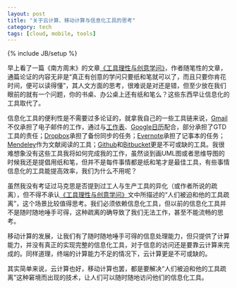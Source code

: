 ```yaml
---
layout: post
title: "关于云计算、移动计算与信息化工具的思考"
category: tech
tags: [cloud, mobile, tools]
---
```

{% include JB/setup %}

早上看了一篇《南方周末》的文章[《工具理性与创意学问》](http://www.infzm.com/content/74858)，作者随笔性的文章，通篇论证的内容无非是“真正有创意的学问只要纸和笔就可以了，而且只要你肯花时间，便可以读得懂”，其人文方面的思考，很难说是对还是错，但至少放在我们眼前的就有一个问题，你的书桌、办公桌上还有纸和笔么？这些东西早让信息化的工具取代了。

信息化工具的便利性是不需要过多论证的，就拿我自己的一些工具链来说，[Gmail](https://www.gmail.com/)不仅承担了电子邮件的工作，通过与[工作表](https://mail.google.com/tasks/canvas)、[Google日历](https://www.google.com/calendar/render)配合，部分承担了GTD工具的责任；[Dropbox](https://www.dropbox.com/)承担了备份同步的任务；[Evernote](http://evernote.com/)承担了记事本的任务；[Mendeley](http://www.mendeley.com/)作为文献阅读的工具；[Github](https://github.com/)和[Bitbucket](https://bitbucket.org/)更是不可或缺的工具。我很难想象没有这些工具我将如何完成我的工作，虽然谈到画UML图或者思维导图的时候我还是提倡用纸和笔，但并不是每件事情都是纸和笔才是最佳工具，有些事情信息化的工具能提高效率，我们为什么不用呢？

虽然我没有考证过马克思是否提到过工人与生产工具的异化（或作者所说的疏离），但不得不承认[《工具理性与创意学问》](http://www.infzm.com/content/74858)文中所描述的“人们被迫和他的工具疏离”，这个场景比较值得思考。我们必须依赖信息化工具，但以前的信息化工具并不是随时随地唾手可得，这种疏离的确导致了我们无法工作，甚至不能流畅的思考。

移动计算的发展，让我们有了随时随地唾手可得的信息处理能力，但只提供了计算能力，并没有真正的实现完整的信息化工具，对于信息的访问还是要靠云计算来完成的。同样道理，终端的计算能力不足的情况下，云计算更是不可或缺的。

其实简单来说，云计算也好，移动计算也罢，都是要解决“人们被迫和他的工具疏离”这种窘境而出现的技术，让人们可以随时随地访问他们的信息化工具。

